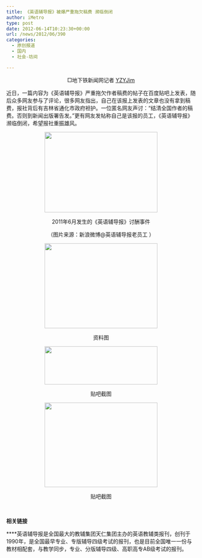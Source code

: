 ```yaml
---
title: 《英语辅导报》被爆严重拖欠稿费 濒临倒闭
author: iMetro
type: post
date: 2012-06-14T10:23:30+00:00
url: /news/2012/06/390
categories:
  - 原创报道
  - 国内
  - 社会-坊间

---
```

<p style="text-align: center;">
  □地下铁新闻网记者 <a href="http://weibo.com/yzyjim" target="_blank">YZYJim</a>
</p>

近日，一篇内容为《英语辅导报》严重拖欠作者稿费的帖子在百度贴吧上发表，随后众多网友参与了评论，很多网友指出，自己在该报上发表的文章也没有拿到稿费，报社背后有吉林省通化市政府袒护。一位匿名网友声讨：“结清全国作者的稿费。否则到新闻出版署告发。”更有网友发帖称自己是该报的员工，《英语辅导报》濒临倒闭，希望报社重振雄风。

<p style="text-align: center;">
  <a href="http://metronews-wordpress.stor.sinaapp.com/uploads/2012/06/bz.jpg" class="cboxElement" rel="example_group"390><img class="alignnone size-medium wp-image-415 aligncenter" title="bz" src="http://metronews-wordpress.stor.sinaapp.com/uploads/2012/06/bz-300x213.jpg" alt="" width="300" height="213" /></a>
</p>

<p style="text-align: center;">
  2011年6月发生的《英语辅导报》讨酬事件
</p>

<p style="text-align: center;">
  （图片来源：新浪微博@英语辅导报老员工 ）
</p>

<p style="text-align: center;">
  <a href="http://metronews-wordpress.stor.sinaapp.com/uploads/2012/06/9c0c23b5d277dc8cd739c957.jpg" class="cboxElement" rel="example_group"390><img title="9c0c23b5d277dc8cd739c957" src="http://metronews-wordpress.stor.sinaapp.com/uploads/2012/06/9c0c23b5d277dc8cd739c957-300x225.jpg" alt="" width="300" height="225" /></a>
</p>

<p style="text-align: center;">
  资料图
</p>

<p style="text-align: center;">
  <a href="http://metronews-wordpress.stor.sinaapp.com/uploads/2012/06/bs1.jpg" class="cboxElement" rel="example_group"390><img title="bs1" src="http://metronews-wordpress.stor.sinaapp.com/uploads/2012/06/bs1-300x101.jpg" alt="" width="300" height="101" /></a>
</p>

<p style="text-align: center;">
  贴吧截图
</p>

<p style="text-align: center;">
  <a href="http://metronews-wordpress.stor.sinaapp.com/uploads/2012/06/bs2.jpg" class="cboxElement" rel="example_group"390><img title="bs2" src="http://metronews-wordpress.stor.sinaapp.com/uploads/2012/06/bs2-300x224.jpg" alt="" width="300" height="224" /></a>
</p>

<p style="text-align: center;">
  贴吧截图
</p>

&nbsp;

**相关链接**

****英语辅导报是全国最大的教辅集团天仁集团主办的英语教辅类报刊，创刊于1990年，是全国最早专业、专版辅导四级考试的报刊，也是目前全国唯一一份与教材相配套，与教学同步，专业、分版辅导四级、高职高专AB级考试的报刊。

&nbsp;

&nbsp;